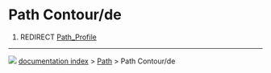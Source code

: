 # Path Contour/de
1.  REDIRECT [Path_Profile](Path_Profile.md)



---
![](images/Button_right.svg) [documentation index](../README.md) > [Path](Path_Workbench.md) > Path Contour/de
